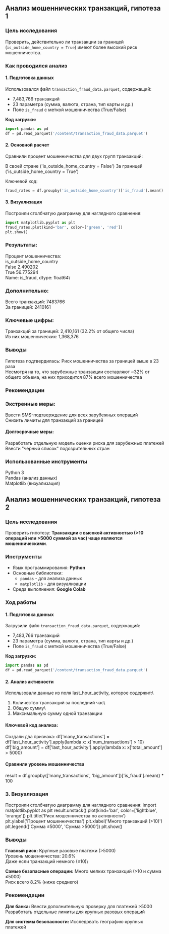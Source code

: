 ## Анализ мошеннических транзакций, гипотеза 1

### Цель исследования
Проверить, действительно ли транзакции за границей (`is_outside_home_country = True`) имеют более высокий риск мошенничества.

### Как проводился анализ

#### 1. Подготовка данных
Использовался файл `transaction_fraud_data.parquet`, содержащий:
- 7,483,766 транзакций
- 23 параметра (сумма, валюта, страна, тип карты и др.)
- Поле `is_fraud` с меткой мошенничества (True/False)

**Код загрузки:**
```python
import pandas as pd
df = pd.read_parquet('/content/transaction_fraud_data.parquet')
```

#### 2. Основной расчет
Сравнили процент мошенничества для двух групп транзакций:

В своей стране ('is_outside_home_country = False')
За границей ('is_outside_home_country = True')

Ключевой код: 
```python
fraud_rates = df.groupby('is_outside_home_country')['is_fraud'].mean() * 100
```
#### 3. Визуализация
Построили столбчатую диаграмму для наглядного сравнения:
```python
import matplotlib.pyplot as plt
fraud_rates.plot(kind='bar', color=['green', 'red'])
plt.show()
```


 ### Результаты: 

Процент мошенничества:\
is_outside_home_country\
False     2.490202\
True     56.775294\
Name: is_fraud, dtype: float64\

### Дополнительно:
Всего транзакций: 7483766\
За границей: 2410161

### Ключевые цифры:

Транзакций за границей: 2,410,161 (32.2% от общего числа)\
Из них мошеннических: 1,368,376


### Выводы
Гипотеза подтвердилась:
Риск мошенничества за границей выше в 23 раза\
Несмотря на то, что зарубежные транзакции составляют ~32% от общего объема, на них приходится 87% всего мошенничества


### Рекомендации
### Экстренные меры:

Ввести SMS-подтверждение для всех зарубежных операций\
Снизить лимиты для транзакций за границей

#### Долгосрочные меры:
Разработать отдельную модель оценки риска для зарубежных платежей\
Ввести "черный список" подозрительных стран

### Использованные инструменты
Python 3\
Pandas (анализ данных)\
Matplotlib (визуализация)



## Анализ мошеннических транзакций, гипотеза 2

### Цель исследования
Проверить гипотезу: **Транзакции с высокой активностью (>10 операций или >5000 суммой за час) чаще являются мошенническими**.

### Инструменты
- Язык программирования: **Python**
- Основные библиотеки:
  - `pandas` - для анализа данных
  - `matplotlib` - для визуализации
- Среда выполнения: **Google Colab**

### Ход работы

#### 1. Подготовка данных
Загрузили файл `transaction_fraud_data.parquet`, содержащий:
- 7,483,766 транзакций
- 23 параметра (сумма, валюта, страна, тип карты и др.)
- Поле `is_fraud` с меткой мошенничества (True/False)

**Код загрузки:**
```python
import pandas as pd
df = pd.read_parquet('/content/transaction_fraud_data.parquet')
```


#### 2. Анализ активности
Использовали данные из поля last_hour_activity, которое содержит:\
1. Количество транзакций за последний час\
2. Общую сумму\
3. Максимальную сумму одной транзакции

#### Ключевой код анализа:
Создали два признака:
df['many_transactions'] = df['last_hour_activity'].apply(lambda x: x['num_transactions'] > 10)
df['big_amount'] = df['last_hour_activity'].apply(lambda x: x['total_amount'] > 5000)

#### Сравнили уровень мошенничества
result = df.groupby(['many_transactions', 'big_amount'])['is_fraud'].mean() * 100


### 3. Визуализация
Построили столбчатую диаграмму для наглядного сравнения:
import matplotlib.pyplot as plt
result.unstack().plot(kind='bar', color=['lightblue', 'orange'])
plt.title('Риск мошенничества по активности')
plt.ylabel('Процент мошенничества')
plt.xlabel('Много транзакций (>10)')
plt.legend(['Сумма ≤5000', 'Сумма >5000'])
plt.show()


### Выводы
**Главный риск:** Крупные разовые платежи (>5000)\
Уровень мошенничества: 20.6%\
Даже если транзакций немного (≤10)\

**Самые безопасные операции:**
Много мелких транзакций (>10 и сумма ≤5000)\
Риск всего 8.2% (ниже среднего)

### Рекомендации
**Для банка:**
Ввести дополнительную проверку для платежей >5000\
Разработать отдельные лимиты для крупных разовых операций

**Для системы безопасности:**
Исследовать географию крупных платежей



